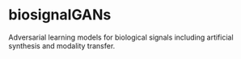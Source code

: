 # biosignalGANs
Adversarial learning models for biological signals including artificial synthesis and modality transfer.
